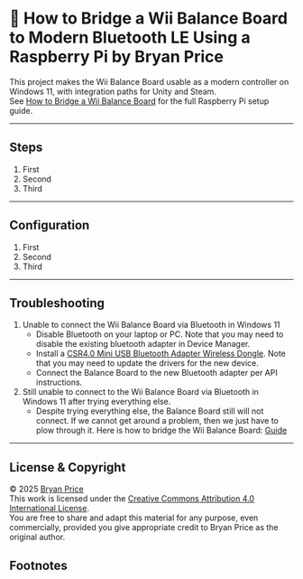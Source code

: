 # 📝 How to Bridge a Wii Balance Board to Modern Bluetooth LE Using a Raspberry Pi  by Bryan Price

This project makes the Wii Balance Board usable as a modern controller on Windows 11, with integration paths for Unity and Steam.  
See [How to Bridge a Wii Balance Board](Wii-Balance-Board-Bridge.md) for the full Raspberry Pi setup guide.


---

## Steps
1. First
2. Second
3. Third

---

## Configuration
1. First
2. Second
3. Third

---

## Troubleshooting
1. Unable to connect the Wii Balance Board via Bluetooth in Windows 11  
   - Disable Bluetooth on your laptop or PC.  Note that you may need to disable the existing bluetooth adapter in Device Manager.
   - Install a [CSR4.0 Mini USB Bluetooth Adapter Wireless Dongle](https://www.amazon.com/dp/B07KC39CCL?ref=ppx_yo2ov_dt_b_fed_asin_title).  Note that you may need to update the drivers for the new device.
   - Connect the Balance Board to the new Bluetooth adapter per API instructions.
2. Still unable to connect to the Wii Balance Board via Bluetooth in Windows 11 after trying everything else.
   - Despite trying everything else, the Balance Board still will not connect.  If we cannot get around a problem, then we just have to plow through it.  Here is how to bridge the Wii Balance Board: [Guide](Wii-Balance-Board-Bridge.md)

---

## License & Copyright
© 2025 [Bryan Price](mailto:bryansp_ms@hotmail.com?subject=Wii%20Balance%20Board)  
This work is licensed under the [Creative Commons Attribution 4.0 International License](https://creativecommons.org/licenses/by/4.0/).  
You are free to share and adapt this material for any purpose, even commercially, provided you give appropriate credit to Bryan Price as the original author.



## Footnotes
[^1]: This project is made possible by Ishachar and others before me that have worked on the Wii Balance Board:  https://github.com/lshachar/WiiBalanceWalker
